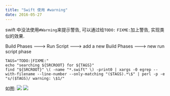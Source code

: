 ```yaml
---
title: "Swift 使用 #warning"
date: 2016-05-27
---
```


swift 中没法使用`#Warning`来提示警告, 可以通过给`TODO:` `FIXME:`加上警告, 实现类似的效果.

Build Phases ---> Run Script ---> add a new Build Phases ---> new run script phase

```
TAGS="TODO:|FIXME:"
echo "searching ${SRCROOT} for ${TAGS}"
find "${SRCROOT}" \( -name "*.swift" \) -print0 | xargs -0 egrep --with-filename --line-number --only-matching "($TAGS).*\$" | perl -p -e "s/($TAGS)/ warning: \$1/"
```
如图:
![](http://upload-images.jianshu.io/upload_images/2049411-bebc07db48c2dbb9.png)
![](http://upload-images.jianshu.io/upload_images/2049411-96dfaaed44745562.png)
